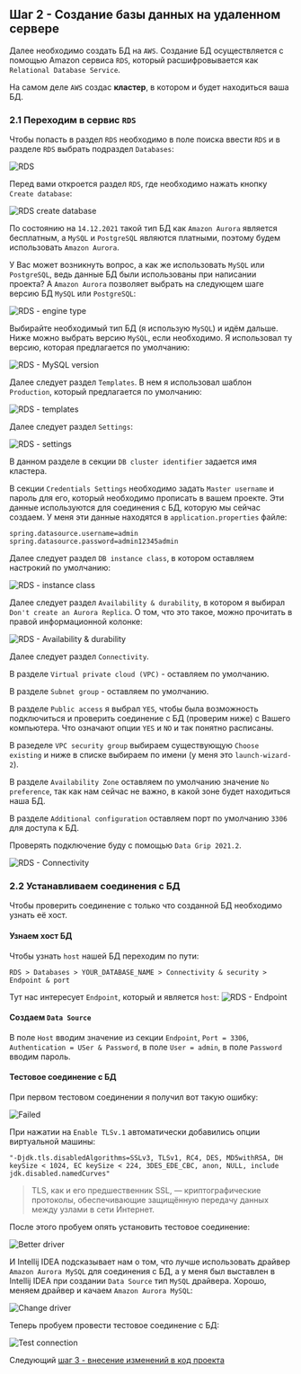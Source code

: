 ## Шаг 2 - Создание базы данных на удаленном сервере
Далее необходимо создать БД на `AWS`. Создание БД осуществляется с помощью Amazon сервиса `RDS`, который расшифровывается как `Relational Database Service`.

На самом деле `AWS` создас **кластер**, в котором и будет находиться ваша БД.

### 2.1 Переходим в сервис `RDS`
Чтобы попасть в раздел `RDS` необходимо в поле поиска ввести `RDS` и в разделе `RDS` выбрать подраздел `Databases`:

![RDS](../content/rds.png)

Перед вами откроется раздел `RDS`, где необходимо нажать кнопку `Create database`:

![RDS create database](../content/rds_create_database.png)

По состоянию на `14.12.2021` такой тип БД как `Amazon Aurora` является бесплатным, а `MySQL` и `PostgreSQL` являются платными, поэтому будем использовать `Amazon Aurora`.

У Вас может возникнуть вопрос, а как же использовать `MySQL` или `PostgreSQL`, ведь данные БД были использованы при написании проекта? А `Amazon Aurora` позволяет выбрать на следующем шаге версию БД `MySQL` или `PostgreSQL`:

![RDS - engine type](../content/rds_engine_type.png)

Выбирайте необходимый тип БД (я использую `MySQL`) и идём дальше. Ниже можно выбрать версию `MySQL`, если необходимо. Я использовал ту версию, которая предлагается по умолчанию:

![RDS - MySQL version](../content/rds_mysql_version.png)

Далее следует раздел `Templates`. В нем я использовал шаблон `Production`, который предлагается по умолчанию:

![RDS - templates](../content/rds_templates.png)

Далее следует раздел `Settings`:

![RDS - settings](../content/rds_settings.png)

В данном разделе в секции `DB cluster identifier` задается имя кластера.

В секции `Credentials Settings` необходимо задать `Master username` и пароль для его, который необходимо прописать в вашем проекте. Эти данные используются для соединения с БД, которую мы сейчас создаем. У меня эти данные находятся в `application.properties` файле:
```properties
spring.datasource.username=admin
spring.datasource.password=admin12345admin
```

Далее следует раздел `DB instance class`, в котором оставляем настрокий по умолчанию:

![RDS - instance class](../content/rds_db_instance_class.png)

Далее следует раздел `Availability & durability`, в котором я выбирал `Don't create an Aurora Replica`. О том, что это такое, можно прочитать в правой информационной колонке:

![RDS - Availability & durability](../content/rds_availability.png)

Далее следует раздел `Connectivity`. 

В разделе `Virtual private cloud (VPC)` - оставляем по умолчанию.

В разделе `Subnet group` - оставляем по умолчанию.

В разделе `Public access` я выбрал `YES`, чтобы была возможность подключиться и проверить соединение с БД (проверим ниже) с Вашего компьютера. Что означают опции `YES` и `NO` и так понятно расписаны.

В разеделе `VPC security group` выбираем существующую `Choose existing` и ниже в списке выбираем по имени (у меня это `launch-wizard-2`).

В разделе `Availability Zone` оставляем по умолчанию значение `No preference`, так как нам сейчас не важно, в какой зоне будет находиться наша БД.

В разделе `Additional configuration` оставляем порт по умолчанию `3306` для доступа к БД.

Проверять подключение буду с помощью `Data Grip 2021.2`. 

![RDS - Connectivity](../content/rds_connectivity.png)

### 2.2 Устанавливаем соединения с БД
Чтобы проверить соединение с только что созданной БД необходимо узнать её хост.

#### Узнаем хост БД
Чтобы узнать `host` нашей БД переходим по пути: 

`RDS > Databases > YOUR_DATABASE_NAME > Connectivity & security > Endpoint & port` 

Тут нас интересует `Endpoint`, который и является `host`:
![RDS - Endpoint](../content/rds_endpoint.png)

#### Создаем `Data Source`
В поле `Host` вводим значение из секции `Endpoint`, `Port = 3306`, `Authentication = USer & Password`, в поле `User = admin`, в поле `Password` вводим пароль.

#### Тестовое соединение с БД
При первом тестовом соединении я получил вот такую ошибку:

![Failed](../content/aws_db_failed_connection.png)

При нажатии на `Enable TLSv.1` автоматически добавились опции виртуальной машины:
```text
"-Djdk.tls.disabledAlgorithms=SSLv3, TLSv1, RC4, DES, MD5withRSA, DH keySize < 1024, EC keySize < 224, 3DES_EDE_CBC, anon, NULL, include jdk.disabled.namedCurves"
```

> TLS, как и его предшественник SSL, — криптографические протоколы, обеспечивающие защищённую передачу данных между узлами в сети Интернет.

После этого пробуем опять установить тестовое соединение:

![Better driver](../content/aws_better_driver.png)

И Intellij IDEA подсказывает нам о том, что лучше использовать драйвер `Amazon Aurora MySQL` для соединения с БД, а у меня был выставлен в Intellij IDEA при создании `Data Source` тип `MySQL` драйвера. Хорошо, меняем драйвер и качаем `Amazon Aurora MySQL`:

![Change driver](../content/aws_change_driver.png)

Теперь пробуем провести тестовое соединение с БД:

![Test connection](../content/aws_test_connection.png)

Следующий [шаг 3 - внесение изменений в код проекта](step-3_making-changes-to-the-project-code.md)
